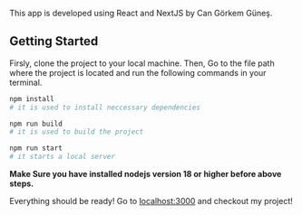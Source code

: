 This app is developed using React and NextJS by Can Görkem Güneş.

## Getting Started

Firsly, clone the project to your local machine. Then, Go to the file path where the project is located and run the following commands in your terminal.

```bash
npm install
# it is used to install neccessary dependencies

npm run build
# it is used to build the project

npm run start
# it starts a local server

```

**Make Sure you have installed nodejs version 18 or higher before above steps.**

Everything should be ready! Go to [localhost:3000](http://localhost:3000) and checkout my project!
